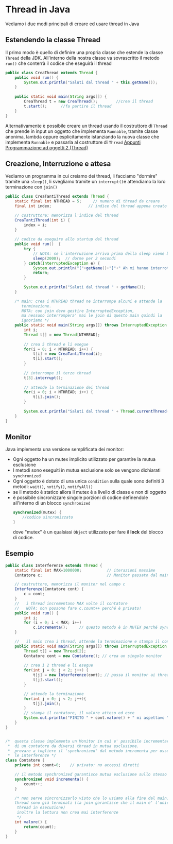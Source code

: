 ﻿# Thread in Java

Vediamo i due modi principali di creare ed usare thread in Java

## Estendendo la classe Thread

Il primo modo è quello di definire una propria classe che estende la classe `Thread` della JDK.
All'interno della nostra classe va sovrascritto il metodo `run()` che conterrà il codice che eseguirà il thread

```java
public class CreaThread extends Thread {
    public void run() {
        System.out.println("Saluti dal thread " + this.getName());
    }
    
    public static void main(String args[]) {
        CreaThread t = new CreaThread();		//crea il thread
        t.start();		//fa partire il thread
    }
}
```

Alternativamente è possibile creare un thread usando il costruttore di `Thread` che prende in input un oggetto che implementa `Runnable`, tramite classe anonima, lambda oppure esplicitamente istanziando la nuova classe che implementa `Runnable` e passarla al costruttore di `Thread`
[Appunti Programmazione ad oggetti 2 (Thread)](https://gabritorre.github.io/uni/year2/prog_ogg2/web_notes/Thread.html)

## Creazione, Interruzione e attesa

Vediamo un programma in cui creiamo dei thread, li facciamo "dormire" tramite una `sleep()`, li svegliamo tramite un `interrupt()`e attendiamo la loro terminazione con `join()`

```java
public class CreaTantiThread extends Thread {
    static final int NTHREAD = 5;     // numero di thread da creare
    final int index;                // indice del thread appena creato

    // costruttore: memorizza l'indice del thread 
    CreaTantiThread(int i) {
        index = i;
    }
    
    // codice da eseguire allo startup del thread 
    public void run()  {
        try {
            // NOTA: se l'interruzione arriva prima della sleep viene bufferizzata!
            sleep(2000);  // dorme per 2 secondi
        } catch(InterruptedException e) {
            System.out.println("["+getName()+"]"+" Ah mi hanno interrotto!!");
            return; 
        }
        
        System.out.println("Saluti dal thread " + getName());
    }

    /* main: crea i NTHREAD thread ne interrompe alcuni e attende la
       terminazione.
       NOTA: con join devo gestire InterruptedException,
       ma nessuno interrompera' mai le join di questo main quindi la 
       ignoriamo */
    public static void main(String args[]) throws InterruptedException {
        int i;
        Thread t[] = new Thread[NTHREAD];
        
        // crea 5 thread e li esegue
        for(i = 0; i < NTHREAD; i++) {
            t[i] = new CreaTantiThread(i);
            t[i].start();
        }
        
        // interrompe il terzo thread
        t[3].interrupt();
        
        // attende la terminazione dei thread
        for(i = 0; i < NTHREAD; i++) {
            t[i].join();
        }
        
        System.out.println("Saluti dal thread " + Thread.currentThread().getName());
    }
}
```

## Monitor

Java implementa una versione semplificata dei monitor:

- Ogni oggetto ha un mutex implicito utilizzato per garantire la mutua esclusione
- I metodi sono eseguiti in mutua esclusione solo se vengono dichiarati `synchronized`
- Ogni oggetto è dotato di una unica `condition` sulla quale sono definiti 3 metodi: `wait()`, `notify()`, `notifyAll()`
- se il metodo è statico allora il mutex è a livello di classe e non di oggetto
- è possibile sincronizzare singole porzioni di codice definendole all'interno di un blocco `synchronized`
	```java
	synchronized(mutex) {
        //codice sincronizzato
    }
	```
	dove "mutex" è un qualsiasi `Object` utilizzato per fare il **lock** del blocco di codice.

## Esempio

```java
public class Interferenze extends Thread {
    static final int MAX=1000000;           // iterazioni massime
    Contatore c;                            // Monitor passato dal main

    // costruttore, memorizza il monitor nel campo c
    Interferenze(Contatore cont) {
        c = cont;
    }
    //   i thread incrementano MAX volte il contatore
    //   NOTA: non possono fare c.count++ perché è privato! 
    public void run() {
        int i;
        for (i = 0; i < MAX; i++)
            c.incrementa();     // questo metodo è in MUTEX perché synchronized
    }

    //   il main crea i thread, attende la terminazione e stampa il contatore 
    public static void main(String args[]) throws InterruptedException {
        Thread t[] = new Thread[2];
        Contatore cont = new Contatore(); // crea un singolo monitor
        
        // crea i 2 thread e li esegue
        for(int j = 0; j < 2; j++) {
            t[j] = new Interferenze(cont); // passa il monitor ai thread
            t[j].start();
        }

        // attende la terminazione
        for(int j = 0; j < 2; j++){
	        t[j].join();
		}
        // stampa il contatore, il valore atteso ed esce
        System.out.println("FINITO " + cont.valore() + " mi aspettavo " + MAX*2);
    }
}


/*  questa classe implementa un Monitor in cui e' possibile incrementare il valore 
 *  di un contatore da diversi thread in mutua esclusione.
 *  provare a togliere il 'synchronized' dal metodo incrementa per osservare 
 *  le interferenze */
class Contatore {
    private int count=0;    // privato: no accessi diretti

    // il metodo synchronized garantisce mutua esclusione sullo stesso oggetto
    synchronized void incrementa() {
        count++;
    }

    /* non serve sincronizzarlo visto che lo usiamo alla fine dal main: gli altri
    thread sono già terminati (la join garantisce che il main e' l'unico 
     thread in esecuzione)
     inoltre la lettura non crea mai interferenze
     */
    int valore() {
        return(count);
    }
}
```


